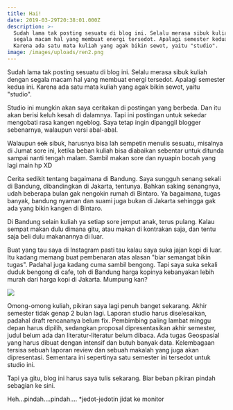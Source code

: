 ```yaml
---
title: Hai!
date: 2019-03-29T20:38:01.000Z
description: >-
  Sudah lama tak posting sesuatu di blog ini. Selalu merasa sibuk kuliah dengan
  segala macam hal yang membuat energi tersedot. Apalagi semester kedua ini.
  Karena ada satu mata kuliah yang agak bikin sewot, yaitu "studio".
image: /images/uploads/ren2.png
---
```

Sudah lama tak posting sesuatu di blog ini. Selalu merasa sibuk kuliah dengan segala macam hal yang membuat energi tersedot. Apalagi semester kedua ini. Karena ada satu mata kuliah yang agak bikin sewot, yaitu "studio".

Studio ini mungkin akan saya ceritakan di postingan yang berbeda. Dan itu akan berisi keluh kesah di dalamnya. Tapi ini postingan untuk sekedar mengobati rasa kangen ngeblog. Saya tetap ingin dipanggil blogger sebenarnya, walaupun versi abal-abal.

Walaupun ~~sok~~ sibuk, harusnya bisa lah sempetin menulis sesuatu, misalnya di Jumat sore ini, ketika beban kuliah bisa diabaikan sebentar untuk ditunda sampai nanti tengah malam. Sambil makan sore dan nyuapin bocah yang lagi main hp XD

Cerita sedikit tentang bagaimana di Bandung. Saya sungguh senang sekali di Bandung, dibandingkan di Jakarta, tentunya. Bahkan saking senangnya, udah beberapa bulan gak nengokin rumah di Bintaro. Ya bagaimana, tugas banyak, bandung nyaman dan suami juga bukan di Jakarta sehingga gak ada yang bikin kangen di Bintaro.

Di Bandung selain kuliah ya setiap sore jemput anak, terus pulang. Kalau sempat makan dulu dimana gitu, atau makan di kontrakan saja, dan tentu saja beli dulu makanannya di luar.

Buat yang tau saya di Instagram pasti tau kalau saya suka jajan kopi di luar. Itu kadang memang buat pembenaran atas alasan "biar semangat bikin tugas". Padahal juga kadang cuma sambil bengong. Tapi saya suka sekali duduk bengong di cafe, toh di Bandung harga kopinya kebanyakan lebih murah dari harga kopi di Jakarta. Mumpung kan?

![](https://icit.web.id/content/images/2019/03/2019-03-29-18.08.48-2.jpg)

Omong-omong kuliah, pikiran saya lagi penuh banget sekarang. Akhir semester tidak genap 2 bulan lagi. Laporan studio harus diselesaikan, padahal draft rencananya belum fix. Pembimbing paling lambat minggu depan harus dipilih, sedangkan proposal dipresentasikan akhir semester, judul belum ada dan literatur-literatur belum dibaca. Ada tugas Geospasial yang harus dibuat dengan intensif dan butuh banyak data. Kelembagaan tersisa sebuah laporan review dan sebuah makalah yang juga akan dipresentasi. Sementara ini sepertinya satu semester ini tersedot untuk studio ini.  

Tapi ya gitu, blog ini harus saya tulis sekarang. Biar beban pikiran pindah sebagian ke sini.

Heh...pindah....pindah.... *jedot-jedotin jidat ke monitor
